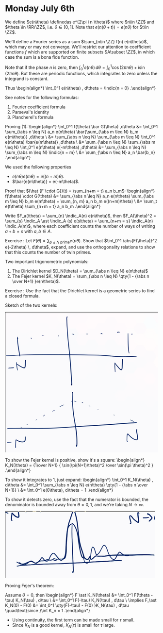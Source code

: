# Monday July 6th

We define $e(n\theta) \definedas e^{2\pi i n \theta}$ where $n\in \ZZ$ and $\theta \in \RR/\ZZ$, i.e. $\theta \in [0, 1]$.
Note that $e(n(\theta + t)) = e(n\theta)$ for $t\in \ZZ$.

We'll define a Fourier series as a sum $\sum_{n\in \ZZ} f(n) e(n\theta)$, which may or may not converge.
We'll restrict our attention to coefficient functions $f$ which are supported on finite subsets $A\subset \ZZ$, in which case the sum is a bona fide function.

Note that if the phase $n$ is zero, then $\int_0^1 e(n\theta) \,d\theta = \int_0^1 \cos(2\pi n \theta) + i\sin(2\pi n \theta)$. 
But these are periodic functions, which integrates to zero unless the integrand is constant.

Thus
\begin{align*}
\int_0^1 e(n\theta) \, d\theta = \indic{n = 0}
.\end{align*}


See notes for the following formulas:

1. Fourier coefficient formula
2. Parseval's identity
3. Plancherel's formula

Proving (1):
\begin{align*}
\int_0^1 f(\theta) \bar G(\theta) \,d\theta 
&= \int_0^1 \sum_{\abs n \leq N} a_n e(n\theta) \bar{\sum_{\abs m \leq N} b_m e(m\theta)} \,d\theta \\
&= \sum_{\abs n \leq N} \sum_{\abs m \leq N} \int_0^1 e(n\theta) \bar{e(m\theta)} \,d\theta \\
&= \sum_{\abs n \leq N} \sum_{\abs m \leq N} \int_0^1 e(n\theta) e(-m\theta) \,d\theta\\
&= \sum_{\abs n \leq N} \sum_{\abs m \leq N} \indic{n = m} \\
&= \sum_{\abs n \leq N} a_n \bar{b_n}
.\end{align*}

We used the following properties

- $e(n\theta) e(m\theta) = e((n+m)\theta)$.
- $\bar{e(m\theta)} = e(-m\theta)$.

Proof that $(\hat {F \cdot G})(t) = \sum_{n+m = t} a_n b_m$:
\begin{align*}
f(\theta) \cdot G(\theta)
&= \sum_{\abs n \leq N} a_n e(n\theta) \sum_{\abs m \leq N} b_m e(m\theta) = \sum_{n, m} a_n b_m e((n+m)\theta) \\
&= \sum_t e(t\theta) \sum_{n+m = t} a_n b_m
.\end{align*}


Write $F_a(\theta) = \sum_{n} \indic_A(n) e(n\theta)$, then $F_A(\theta)^2 = \sum_{s} \indic_A \ast \indic_A (s) e(s\theta) = \sum_{n+m = s} \indic_A(n) \indic_A(m)$, where each coefficient counts the number of ways of writing $a+b=s$ with $a, b\in A$.

Exercise
: Let $F(\theta) = \sum_{p\leq N \text{ prime}} e(p\theta)$.
Show that $\int_0^1 \abs{F(\theta)}^2 e(-2\theta) \, d\theta$, expand, and use the orthogonality relations to show that this counts the number of twin primes.

Two important trigonometric polynomials:

1. The Dirichlet kernel $D_N(\theta) = \sum_{\abs n \leq N} e(n\theta)$
2. The Fejer kernel $K_N(\theta) = \sum_{\abs n \leq N} \qty{1 - {\abs n \over N+1} }e(n\theta)$.

Exercise
: Use the fact that the Dirichlet kernel is a geometric series to find a closed formula.

Sketch of the two kernels:

![](figures/image_2020-07-06-14-27-31.png)

To show the Fejer kernel is positive, show it's a square:
\begin{align*}
K_N(\theta) = {1\over N+1} { \sin(\pi(N+1)\theta)^2 \over \sin(\pi \theta)^2 }
.\end{align*}

To show it integrates to 1, just expand:
\begin{align*}
\int_0^1 K_N(\theta) \, d\theta 
&= \int_0^1 \sum_{\abs n \leq N} e(n\theta) \qty{1 - {\abs n \over N+1}} \\
&= \int_0^1 e(0\theta)\, d\theta = 1
.\end{align*}

To show it detects zero, use the fact that the numerator is bounded, the denominator is bounded away from $\theta = 0, 1$, and we're taking $N\to \infty$.

![](figures/image_2020-07-06-14-31-35.png)


Proving Fejer's theorem:

Assume $\theta = 0$, then
\begin{align*}
F \ast K_N(\theta) 
&= \int_0^1 F(\theta - \tau) K_N(\tau) \, d\tau \\
&= \int_0^1 F(-\tau) K_N(\tau) \, d\tau \\
\implies F_\ast K_N(0) - F(0) 
&= \int_0^1 \qty{F(-\tau) - F(0) }K_N(\tau) \, d\tau \quad\text{since }\int K_n = 1
.\end{align*}
 
- Using continuity, the first term can be made small for $\tau$ small.
- Since $K_N$ is a good kernel, $K_N(\tau)$ is small for $\tau$ large.




